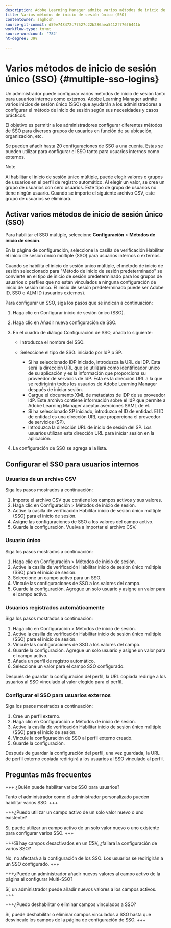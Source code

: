 ```yaml
---
description: Adobe Learning Manager admite varios métodos de inicio de sesión mediante varias configuraciones de SSO para usuarios internos y externos.
title: Varios métodos de inicio de sesión único (SSO)
contentowner: saghosh
source-git-commit: d59e748472c77527c22b286aea5412f776f6441b
workflow-type: tm+mt
source-wordcount: '782'
ht-degree: 39%

---
```



# Varios métodos de inicio de sesión único (SSO) {#multiple-sso-logins}

Un administrador puede configurar varios métodos de inicio de sesión tanto para usuarios internos como externos. Adobe Learning Manager admite varios inicios de sesión único (SSO) que ayudarán a los administradores a configurar el método de inicio de sesión según sus necesidades y casos prácticos.

El objetivo es permitir a los administradores configurar diferentes métodos de SSO para diversos grupos de usuarios en función de su ubicación, organización, etc.

Se pueden añadir hasta 20 configuraciones de SSO a una cuenta. Estas se pueden utilizar para configurar el SSO tanto para usuarios internos como externos.

>[!NOTE]
>
>Al habilitar el inicio de sesión único múltiple, puede elegir valores o grupos de usuarios en el perfil de registro automático. Al elegir un valor, se crea un grupo de usuarios con cero usuarios. Este tipo de grupo de usuarios no tiene ningún usuario. Cuando se importe el siguiente archivo CSV, este grupo de usuarios se eliminará.

## Activar varios métodos de inicio de sesión único (SSO)

Para habilitar el SSO múltiple, seleccione **Configuración** > **Métodos de inicio de sesión**.

En la página de configuración, seleccione la casilla de verificación Habilitar el inicio de sesión único múltiple (SSO) para usuarios internos o externos.

Cuando se habilita el inicio de sesión único múltiple, el método de inicio de sesión seleccionado para &quot;Método de inicio de sesión predeterminado&quot; se convierte en el tipo de inicio de sesión predeterminado para los grupos de usuarios o perfiles que no están vinculados a ninguna configuración de inicio de sesión único. El inicio de sesión predeterminado puede ser Adobe ID, SSO o ALM ID (usuarios externos).

Para configurar un SSO, siga los pasos que se indican a continuación:

1. Haga clic en Configurar inicio de sesión único (SSO).
1. Haga clic en Añadir nueva configuración de SSO.
1. En el cuadro de diálogo Configuración de SSO, añada lo siguiente:

   * Introduzca el nombre del SSO.
   * Seleccione el tipo de SSO: iniciado por IdP p SP.

      * Si ha seleccionado IDP iniciado, introduzca la URL de IDP. Esta será la dirección URL que se utilizará como identificador único de su aplicación y es la información que proporciona su proveedor de servicios de IdP. Esta es la dirección URL a la que se redirigirán todos los usuarios de Adobe Learning Manager después de iniciar sesión.
      * Cargue el documento XML de metadatos de IDP de su proveedor IdP. Este archivo contiene información sobre el IdP que permite a Adobe Learning Manager aceptar aserciones SAML de él.
      * Si ha seleccionado SP iniciado, introduzca el ID de entidad. El ID de entidad es una dirección URL que proporciona el proveedor de servicios (SP).
      * Introduzca la dirección URL de inicio de sesión del SP. Los usuarios utilizan esta dirección URL para iniciar sesión en la aplicación.

1. La configuración de SSO se agrega a la lista.

## Configurar el SSO para usuarios internos

### Usuarios de un archivo CSV

Siga los pasos mostrados a continuación:

1. Importe el archivo CSV que contiene los campos activos y sus valores.
1. Haga clic en Configuración > Métodos de inicio de sesión.
1. Active la casilla de verificación Habilitar inicio de sesión único múltiple (SSO) para el inicio de sesión.
1. Asigne las configuraciones de SSO a los valores del campo activo.
1. Guarde la configuración. Vuelva a importar el archivo CSV.

### Usuario único

Siga los pasos mostrados a continuación:

1. Haga clic en Configuración > Métodos de inicio de sesión.
1. Active la casilla de verificación Habilitar inicio de sesión único múltiple (SSO) para el inicio de sesión.
1. Seleccione un campo activo para un SSO.
1. Vincule las configuraciones de SSO a los valores del campo.
1. Guarde la configuración. Agregue un solo usuario y asigne un valor para el campo activo.

### Usuarios registrados automáticamente

Siga los pasos mostrados a continuación:

1. Haga clic en Configuración > Métodos de inicio de sesión.
1. Active la casilla de verificación Habilitar inicio de sesión único múltiple (SSO) para el inicio de sesión.
1. Vincule las configuraciones de SSO a los valores del campo.
1. Guarde la configuración. Agregue un solo usuario y asigne un valor para el campo activo.
1. Añada un perfil de registro automático.
1. Seleccione un valor para el campo SSO configurado.

Después de guardar la configuración del perfil, la URL copiada redirige a los usuarios al SSO vinculado al valor elegido para el perfil.

### Configurar el SSO para usuarios externos

Siga los pasos mostrados a continuación:

1. Cree un perfil externo.
1. Haga clic en Configuración > Métodos de inicio de sesión.
1. Active la casilla de verificación Habilitar inicio de sesión único múltiple (SSO) para el inicio de sesión.
1. Vincule la configuración de SSO al perfil externo creado.
1. Guarde la configuración.

Después de guardar la configuración del perfil, una vez guardada, la URL de perfil externo copiada redirigirá a los usuarios al SSO vinculado al perfil.

## Preguntas más frecuentes

+++ ¿Quién puede habilitar varios SSO para usuarios?

Tanto el administrador como el administrador personalizado pueden habilitar varios SSO.
+++

+++¿Puedo utilizar un campo activo de un solo valor nuevo o uno existente?

Sí, puede utilizar un campo activo de un solo valor nuevo o uno existente para configurar varios SSO.
+++

+++Si hay campos desactivados en un CSV, ¿fallará la configuración de varios SSO?

No, no afectará a la configuración de los SSO. Los usuarios se redirigirán a un SSO configurado.
+++

+++¿Puede un administrador añadir nuevos valores al campo activo de la página al configurar Multi-SSO?

Sí, un administrador puede añadir nuevos valores a los campos activos.
+++

+++¿Puedo deshabilitar o eliminar campos vinculados a SSO?

Sí, puede deshabilitar o eliminar campos vinculados a SSO hasta que desvincule los campos de la página de configuración de SSO.
+++
